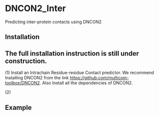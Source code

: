 # DNCON2_Inter
Predicting inter-protein contacts using DNCON2

## Installation
The full installation instruction is still under construction. 
--------------------------------------------------------------------------------------
   (1) Install an Intrachain Residue-residue Contact predictor. We recommend Installing DNCON2 from the link https://github.com/multicom-toolbox/DNCON2. Also Install all the dependencies of DNCON2.

(2) 




## Example
